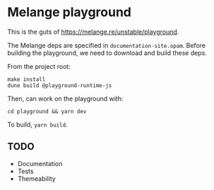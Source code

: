 # Melange playground

This is the guts of https://melange.re/unstable/playground.

The Melange deps are specified in `documentation-site.opam`. Before building the playground, we need to download and build these deps.

From the project root:

```
make install
dune build @playground-runtime-js
```

Then, can work on the playground with:

```
cd playground && yarn dev
```

To build, `yarn build`.

## TODO

* Documentation
* Tests
* Themeability

